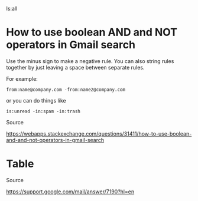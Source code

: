 Is:all

# How to use boolean AND and NOT operators in Gmail search

Use the minus sign to make a negative rule. You can also string rules together by just leaving a space between separate rules.

For example:

```
from:name@company.com -from:name2@company.com
```

or you can do things like

```
is:unread -in:spam -in:trash
```

Source

https://webapps.stackexchange.com/questions/31411/how-to-use-boolean-and-and-not-operators-in-gmail-search

# Table

Source

https://support.google.com/mail/answer/7190?hl=en

